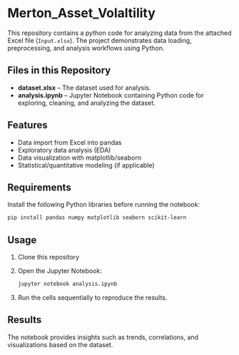 # Merton_Asset_Volaltility

This repository contains a python code for analyzing data from the attached Excel file (`Input.xlsx`). The project demonstrates data loading, preprocessing, and analysis workflows using Python.

## Files in this Repository

* **dataset.xlsx** – The dataset used for analysis.
* **analysis.ipynb** – Jupyter Notebook containing Python code for exploring, cleaning, and analyzing the dataset.

## Features

* Data import from Excel into pandas
* Exploratory data analysis (EDA)
* Data visualization with matplotlib/seaborn
* Statistical/quantitative modeling (if applicable)

## Requirements

Install the following Python libraries before running the notebook:

```bash
pip install pandas numpy matplotlib seaborn scikit-learn
```

## Usage

1. Clone this repository
2. Open the Jupyter Notebook:

   ```bash
   jupyter notebook analysis.ipynb
   ```
3. Run the cells sequentially to reproduce the results.

## Results

The notebook provides insights such as trends, correlations, and visualizations based on the dataset.
